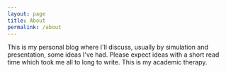 ```yaml
---
layout: page
title: About
permalink: /about
---
```


This is my personal blog where I'll discuss, usually by simulation and presentation, some ideas I've had. Please expect ideas with a short read time which took me all to long to write. This is my academic therapy.

